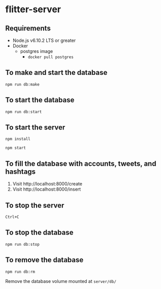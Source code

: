 # flitter-server

## Requirements
* Node.js v6.10.2 LTS or greater
* Docker
  * postgres image
    * `docker pull postgres`

## To make and start the database
`npm run db:make`

## To start the database
`npm run db:start`

## To start the server
`npm install`

`npm start`

## To fill the database with accounts, tweets, and hashtags
1. Visit http://localhost:8000/create
2. Visit http://localhost:8000/insert

## To stop the server
`Ctrl+C`

## To stop the database
`npm run db:stop`

## To remove the database
`npm run db:rm`

Remove the database volume mounted at `server/db/`
